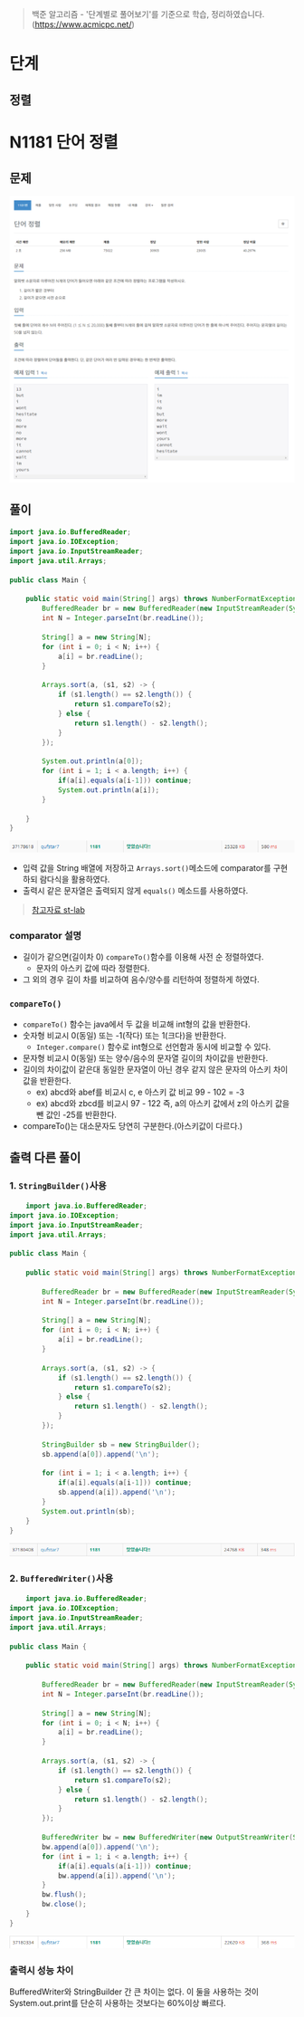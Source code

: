 > 백준 알고리즘 - '단계별로 풀어보기'를 기준으로 학습, 정리하였습니다.(https://www.acmicpc.net/)
# 단계 
## 정렬

# N1181 단어 정렬

## 문제
![](image/2022-01-06-21-01-23.png)
## 풀이
```java
import java.io.BufferedReader;
import java.io.IOException;
import java.io.InputStreamReader;
import java.util.Arrays;

public class Main {

	public static void main(String[] args) throws NumberFormatException, IOException {
		BufferedReader br = new BufferedReader(new InputStreamReader(System.in));
		int N = Integer.parseInt(br.readLine());

		String[] a = new String[N];
		for (int i = 0; i < N; i++) {
			a[i] = br.readLine();
		}

		Arrays.sort(a, (s1, s2) -> {
			if (s1.length() == s2.length()) {
				return s1.compareTo(s2);
			} else {
				return s1.length() - s2.length();
			}
		});
		
		System.out.println(a[0]);
		for (int i = 1; i < a.length; i++) {			
			if(a[i].equals(a[i-1])) continue;
			System.out.println(a[i]);
		}

	}
}
```
![](image/2022-01-07-00-17-04.png)
* 입력 값을 String 배열에 저장하고 `Arrays.sort()`메소드에 comparator를 구현하되 람다식을 활용하였다.
* 출력시 같은 문자열은 출력되지 않게 `equals()` 메소드를 사용하였다.
> [참고자료 st-lab](https://st-lab.tistory.com/112)

### comparator 설명
* 길이가 같으면(길이차 0) `compareTo()`함수를 이용해 사전 순 정렬하였다. 
  * 문자의 아스키 값에 따라 정렬한다.
* 그 외의 경우 길이 차를 비교하여 음수/양수를 리턴하여 정렬하게 하였다.

### `compareTo()`
* `compareTo()` 함수는 java에서 두 값을 비교해 int형의 값을 반환한다.
* 숫자형 비교시 0(동일) 또는 -1(작다) 또는 1(크다)을 반환한다.
  * `Integer.compare()` 함수로 int형으로 선언함과 동시에 비교할 수 있다.
* 문자형 비교시 0(동일) 또는 양수/음수의 문자열 길이의 차이값을 반환한다.
* 길이의 차이값이 같은대 동일한 문자열이 아닌 경우 같지 않은 문자의 아스키 차이값을 반환한다.
  * ex) abcd와 abef를 비교시 c, e 아스키 값 비교 99 - 102 = -3
  * ex) abcd와 zbcd를 비교시 97 - 122 즉, a의 아스키 값에서 z의 아스키 값을 뺀 값인 -25를 반환한다.
* compareTo()는 대소문자도 당연히 구분한다.(아스키값이 다르다.)

## 출력 다른 풀이
### 1. `StringBuilder()`사용
```java
    import java.io.BufferedReader;
import java.io.IOException;
import java.io.InputStreamReader;
import java.util.Arrays;

public class Main {

	public static void main(String[] args) throws NumberFormatException, IOException {

		BufferedReader br = new BufferedReader(new InputStreamReader(System.in));
		int N = Integer.parseInt(br.readLine());

		String[] a = new String[N];
		for (int i = 0; i < N; i++) {
			a[i] = br.readLine();
		}

		Arrays.sort(a, (s1, s2) -> {
			if (s1.length() == s2.length()) {
				return s1.compareTo(s2);
			} else {
				return s1.length() - s2.length();
			}
		});
		
		StringBuilder sb = new StringBuilder();
		sb.append(a[0]).append('\n');
		
		for (int i = 1; i < a.length; i++) {			
			if(a[i].equals(a[i-1])) continue;
			sb.append(a[i]).append('\n');
		}
		System.out.println(sb);		
	}
}
```
![](image/2022-01-07-00-16-45.png)

### 2. `BufferedWriter()`사용
```java
    import java.io.BufferedReader;
import java.io.IOException;
import java.io.InputStreamReader;
import java.util.Arrays;

public class Main {

	public static void main(String[] args) throws NumberFormatException, IOException {

		BufferedReader br = new BufferedReader(new InputStreamReader(System.in));
		int N = Integer.parseInt(br.readLine());

		String[] a = new String[N];
		for (int i = 0; i < N; i++) {
			a[i] = br.readLine();
		}

		Arrays.sort(a, (s1, s2) -> {
			if (s1.length() == s2.length()) {
				return s1.compareTo(s2);
			} else {
				return s1.length() - s2.length();
			}
		});
		
		BufferedWriter bw = new BufferedWriter(new OutputStreamWriter(System.out));
		bw.append(a[0]).append('\n');
		for (int i = 1; i < a.length; i++) {			
			if(a[i].equals(a[i-1])) continue;
			bw.append(a[i]).append('\n');
		}		
		bw.flush();
		bw.close();	
	}
}
```
![](image/2022-01-07-00-16-26.png)

### 출력시 성능 차이
BufferedWriter와 StringBuilder 간 큰 차이는 없다.
이 둘을 사용하는 것이 System.out.print를 단순히 사용하는 것보다는 60%이상 빠르다.
